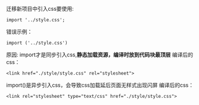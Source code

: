 
迁移新项目中引入css要使用:
``` 
import '../style.css';
```

错误示例：
``` 
import ('../style.css')
```

原因:
import才是同步引入css,**静态加载资源，编译时放到代码块最顶层**
编译后的css：
``` 
<link href="./style/style.css" rel="stylesheet">
```

import()是异步引入css，会导致css加载延后页面无样式出现闪屏
编译后的css：
``` 
<link rel="stylesheet" type="text/css" href="./style/style.css">
```